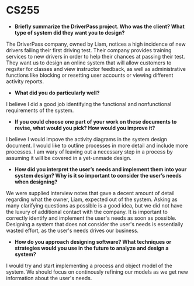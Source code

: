 # CS255
- **Briefly summarize the DriverPass project. Who was the client? What type of system did they want you to design?**

The DriverPass company, owned by Liam, notices a high incidence of new drivers failing their first driving test. Their company provides training services to new drivers in order to help their chances at passing their test. They want us to design an online system that will allow customers to regsiter for classes and view instructor feedback, as well as administrative functions like blocking or resetting user accounts or viewing different activity reports.

- **What did you do particularly well?**

I believe I did a good job identifying the functional and nonfunctional requirements of the system.

- **If you could choose one part of your work on these documents to revise, what would you pick? How would you improve it?**

I believe I would impove the activity diagrams in the system design document. I would like to outline processes in more detail and include more processes. I am wary of leaving out a necessary step in a process by assuming it will be covered in a yet-unmade design.

- **How did you interpret the user’s needs and implement them into your system design? Why is it so important to consider the user’s needs when designing?**

We were supplied interview notes that gave a decent amount of detail regarding what the owner, Liam, expected out of the system. Asking as many clarifying questions as possible is a good idea, but we did not have the luxury of additional contact with the company. It is important to correctly identify and implement the user's needs as soon as possible. Designing a system that does not consider the user's needs is essentially wasted effort, as the user's needs drives our business.

- **How do you approach designing software? What techniques or strategies would you use in the future to analyze and design a system?**

I would try and start implementing a process and object model of the system. We should focus on continously refining our models as we get new information about the user's needs. 
